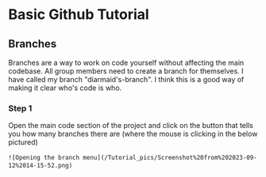 # Basic Github Tutorial

## Branches

Branches are a way to work on code yourself without affecting the main codebase. All group members need to create a branch for themselves. I have called my branch "diarmaid's-branch". I think this is a good way of making it clear who's code is who.

### Step 1

Open the main code section of the project and click on the button that tells you how many branches there are (where the mouse is clicking in the below pictured)

    ![Opening the branch menu](/Tutorial_pics/Screenshot%20from%202023-09-12%2014-15-52.png)

